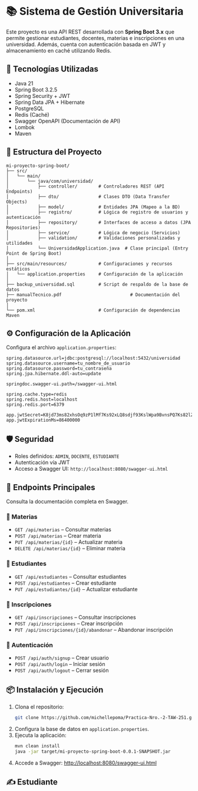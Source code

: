 
# 📚 Sistema de Gestión Universitaria

Este proyecto es una API REST desarrollada con **Spring Boot 3.x** que permite gestionar estudiantes, docentes, materias e inscripciones en una universidad. Además, cuenta con autenticación basada en JWT y almacenamiento en caché utilizando Redis.

## 🚀 Tecnologías Utilizadas

- Java 21
- Spring Boot 3.2.5
- Spring Security + JWT
- Spring Data JPA + Hibernate
- PostgreSQL
- Redis (Caché)
- Swagger OpenAPI (Documentación de API)
- Lombok
- Maven

## 📂 Estructura del Proyecto

```
mi-proyecto-spring-boot/
├── src/
│   └── main/
│       └── java/com/universidad/
│           ├── controller/        # Controladores REST (API Endpoints)
│           ├── dto/               # Clases DTO (Data Transfer Objects)
│           ├── model/             # Entidades JPA (Mapeo a la BD)
│           ├── registro/          # Lógica de registro de usuarios y autenticación
│           ├── repository/        # Interfaces de acceso a datos (JPA Repositories)
│           ├── service/           # Lógica de negocio (Servicios)
│           ├── validation/        # Validaciones personalizadas y utilidades
│           └── UniversidadApplication.java  # Clase principal (Entry Point de Spring Boot)
│
├── src/main/resources/            # Configuraciones y recursos estáticos
│   └── application.properties     # Configuración de la aplicación
│
├── backup_universidad.sql         # Script de respaldo de la base de datos
├── manualTecnico.pdf                          # Documentación del proyecto
│
└── pom.xml                        # Configuración de dependencias Maven
```

## ⚙️ Configuración de la Aplicación

Configura el archivo `application.properties`:

```properties
spring.datasource.url=jdbc:postgresql://localhost:5432/universidad
spring.datasource.username=tu_nombre_de_usuario
spring.datasource.password=tu_contraseña
spring.jpa.hibernate.ddl-auto=update

springdoc.swagger-ui.path=/swagger-ui.html

spring.cache.type=redis
spring.redis.host=localhost
spring.redis.port=6379

app.jwtSecret=K8jd73ms82xhsOq9zP1lMf7Ks92xLQ8sdjf93KslWpa9BvnsPQ7Ks82lZlxMf9Lp
app.jwtExpirationMs=86400000
```

## 🛡️ Seguridad

- Roles definidos: `ADMIN`, `DOCENTE`, `ESTUDIANTE`
- Autenticación vía JWT
- Acceso a Swagger UI: `http://localhost:8080/swagger-ui.html`

## 📖 Endpoints Principales

Consulta la documentación completa en Swagger.

### 🔹 Materias
- `GET /api/materias` – Consultar materias
- `POST /api/materias` – Crear materia
- `PUT /api/materias/{id}` – Actualizar materia
- `DELETE /api/materias/{id}` – Eliminar materia

### 🔹 Estudiantes
- `GET /api/estudiantes` – Consultar estudiantes
- `POST /api/estudiantes` – Crear estudiante
- `PUT /api/estudiantes/{id}` – Actualizar estudiante

### 🔹 Inscripciones
- `GET /api/inscripciones` – Consultar inscripciones
- `POST /api/inscripciones` – Crear inscripción
- `PUT /api/inscripciones/{id}/abandonar` – Abandonar inscripción

### 🔹 Autenticación
- `POST /api/auth/signup` – Crear usuario
- `POST /api/auth/login` – Iniciar sesión
- `POST /api/auth/logout` – Cerrar sesión

## 📦 Instalación y Ejecución

1. Clona el repositorio:
   ```bash
   git clone https://github.com/michellepoma/Practica-Nro.-2-TAW-251.git
   ```
2. Configura la base de datos en `application.properties`.
3. Ejecuta la aplicación:
   ```bash
   mvn clean install
   java -jar target/mi-proyecto-spring-boot-0.0.1-SNAPSHOT.jar
   ```
4. Accede a Swagger: [http://localhost:8080/swagger-ui.html](http://localhost:8080/swagger-ui.html)

## ✍️ Estudiante

